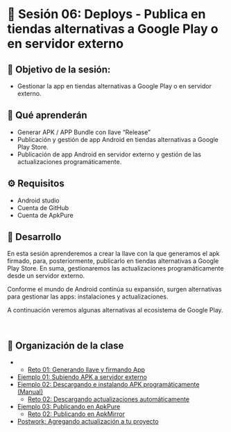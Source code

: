 
# :wave: Sesión 06: Deploys - Publica en tiendas alternativas a Google Play o en servidor externo

## 🎯  Objetivo de la sesión:

- Gestionar la app en tiendas alternativas a Google Play o en servidor externo.

## 🎯 Qué aprenderán

- Generar APK / APP Bundle con llave “Release”
- Publicación y gestión de app Android en tiendas alternativas a Google Play Store.
- Publicación de app Android en servidor externo y gestión de las actualizaciones programáticamente.

## ⚙ Requisitos

+ Android studio
+ Cuenta de GitHub
+ Cuenta de ApkPure

## 🎩 Desarrollo

En esta sesión aprenderemos a crear la llave con la que generamos el apk firmado, para, posteriormente, publicarlo en tiendas alternativas a  Google Play Store. En suma, gestionaremos las actualizaciones programáticamente desde un servidor externo.

Conforme el mundo de Android continúa su expansión, surgen alternativas para gestionar las apps: instalaciones y actualizaciones.

A continuación veremos algunas alternativas al ecosistema de Google Play.


</br>

## 📂 Organización de la clase

- 
    - [Reto 01: Generando llave y firmando App](./Reto-01/README.md)
- [Ejemplo 01: Subiendo APK a servidor externo](./Ejemplo-01/README.md)
- [Ejemplo 02: Descargando e instalando APK programáticamente (Manual)](./Ejemplo-02/README.md)
    - [Reto  02: Descargando actualizaciones automáticamente](./Reto-02/README.md)
- [Ejemplo 03: Publicando en ApkPure](./Ejemplo-03/README.md)
    - [Reto  02: Publicando en ApkMirror](./Reto-02/README.md)
- [Postwork: Agregando actualización a tu proyecto](./Postwork/README.md)